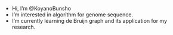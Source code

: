 - Hi, I’m @KoyanoBunsho
- I’m interested in algorithm for genome sequence.
- I’m currently learning de Bruijn graph and its application for my research.

<!---
KoyanoBunsho/KoyanoBunsho is a ✨ special ✨ repository because its `README.md` (this file) appears on your GitHub profile.
You can click the Preview link to take a look at your changes.
--->
